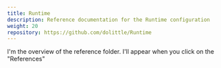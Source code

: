 ```yaml
--- 
title: Runtime
description: Reference documentation for the Runtime configuration
weight: 20
repository: https://github.com/dolittle/Runtime
---
```


I'm the overview of the reference folder. I'll appear when you click on the "References"
